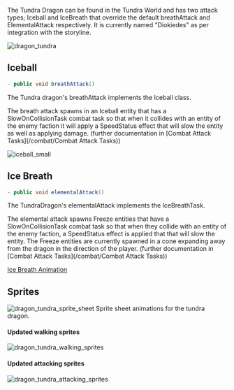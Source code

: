 The Tundra Dragon can be found in the Tundra World and has two attack types; Iceball and IceBreath that override the default
breathAttack and ElementalAttack respectively. It is currently named "Diokiedes" as per integration with the storyline.

![dragon_tundra](uploads/05d0d98837098cc6451600b1ad8187a4/dragon_tundra.png)
## Iceball
```java
- public void breathAttack()
```

The Tundra dragon's breathAttack implements the Iceball class.

The breath attack spawns in an Iceball entity that has a SlowOnCollisionTask combat task so that when it collides with an entity of the enemy faction it will apply a SpeedStatus effect that will slow the entity as well as applying damage. (further documentation in [Combat Attack Tasks](/combat/Combat Attack Tasks))


![iceball_small](uploads/8a4dd1b020af23db3800d2f0074e0983/iceball_small.png)

## Ice Breath
```java
- public void elementalAttack()
```
The TundraDragon's elementalAttack implements the IceBreathTask.

The elemental attack spawns Freeze entities that have a SlowOnCollisionTask combat task so that when they collide with an entity of the enemy faction, a SpeedStatus effect is applied that that will slow the entity. The Freeze entities are currently spawned in a cone expanding away from the dragon in the direction of the player. (further documentation in [Combat Attack Tasks](/combat/Combat Attack Tasks))

[Ice Breath Animation](uploads/f50f86f2d1cbc41942338ea934ce4f29/ice-wave.gif)

## Sprites
![dragon_tundra_sprite_sheet](uploads/4eaa6c2ef059ffb44e389559b707da38/dragon_tundra_sprite_sheet.png)
Sprite sheet animations for the tundra dragon.


#### Updated walking sprites 

![dragon_tundra_walking_sprites](uploads/b4532125db42dbb219654c42a62ca420/dragon_tundra_walking_sprites.png)

#### Updated attacking sprites

![dragon_tundra_attacking_sprites](uploads/b7514eedbf53a16c4b27cfa270b94fca/dragon_tundra_attacking_sprites.png)
